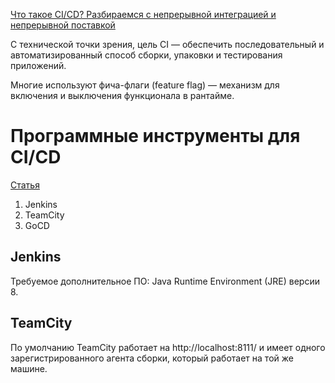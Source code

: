 [Что такое CI/CD? Разбираемся с непрерывной интеграцией и непрерывной поставкой](https://habr.com/ru/company/otus/blog/515078/)

С технической точки зрения, цель CI — обеспечить последовательный и автоматизированный способ сборки, упаковки и тестирования приложений.

Многие используют фича-флаги (feature flag) — механизм для включения и выключения функционала в рантайме. 

# Программные инструменты для CI/CD

[Статья](https://tproger.ru/translations/continuous-deployment-tools/)

1. Jenkins
2. TeamCity
3. GoCD

## Jenkins

Требуемое дополнительное ПО: Java Runtime Environment (JRE) версии 8.

## TeamCity

По умолчанию TeamCity работает на http://localhost:8111/ и имеет одного зарегистрированного агента сборки, который работает на той же машине.
